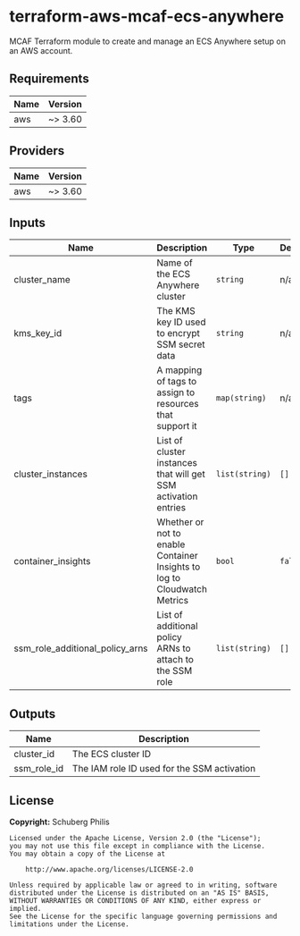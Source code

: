 # terraform-aws-mcaf-ecs-anywhere

MCAF Terraform module to create and manage an ECS Anywhere setup on an AWS account.

<!--- BEGIN_TF_DOCS --->
## Requirements

| Name | Version |
|------|---------|
| aws | ~> 3.60 |

## Providers

| Name | Version |
|------|---------|
| aws | ~> 3.60 |

## Inputs

| Name | Description | Type | Default | Required |
|------|-------------|------|---------|:--------:|
| cluster\_name | Name of the ECS Anywhere cluster | `string` | n/a | yes |
| kms\_key\_id | The KMS key ID used to encrypt SSM secret data | `string` | n/a | yes |
| tags | A mapping of tags to assign to resources that support it | `map(string)` | n/a | yes |
| cluster\_instances | List of cluster instances that will get SSM activation entries | `list(string)` | `[]` | no |
| container\_insights | Whether or not to enable Container Insights to log to Cloudwatch Metrics | `bool` | `false` | no |
| ssm\_role\_additional\_policy\_arns | List of additional policy ARNs to attach to the SSM role | `list(string)` | `[]` | no |

## Outputs

| Name | Description |
|------|-------------|
| cluster\_id | The ECS cluster ID |
| ssm\_role\_id | The IAM role ID used for the SSM activation |

<!--- END_TF_DOCS --->

## License

**Copyright:** Schuberg Philis

```
Licensed under the Apache License, Version 2.0 (the "License");
you may not use this file except in compliance with the License.
You may obtain a copy of the License at

    http://www.apache.org/licenses/LICENSE-2.0

Unless required by applicable law or agreed to in writing, software
distributed under the License is distributed on an "AS IS" BASIS,
WITHOUT WARRANTIES OR CONDITIONS OF ANY KIND, either express or implied.
See the License for the specific language governing permissions and
limitations under the License.
```
